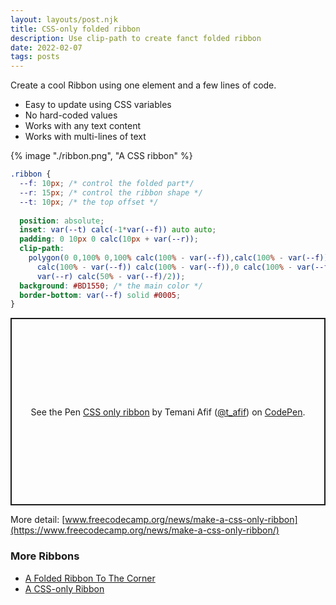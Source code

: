```yaml
---
layout: layouts/post.njk
title: CSS-only folded ribbon
description: Use clip-path to create fanct folded ribbon
date: 2022-02-07
tags: posts
---
```


Create a cool Ribbon using one element and a few lines of code.
* Easy to update using CSS variables
* No hard-coded values
* Works with any text content
* Works with multi-lines of text

{% image "./ribbon.png", "A CSS ribbon" %}

```css
.ribbon {
  --f: 10px; /* control the folded part*/
  --r: 15px; /* control the ribbon shape */
  --t: 10px; /* the top offset */
  
  position: absolute;
  inset: var(--t) calc(-1*var(--f)) auto auto;
  padding: 0 10px 0 calc(10px + var(--r));
  clip-path: 
    polygon(0 0,100% 0,100% calc(100% - var(--f)),calc(100% - var(--f)) 100%,
      calc(100% - var(--f)) calc(100% - var(--f)),0 calc(100% - var(--f)),
      var(--r) calc(50% - var(--f)/2));
  background: #BD1550; /* the main color */
  border-bottom: var(--f) solid #0005;
}
```

<p class="codepen" data-height="300" data-default-tab="result" data-slug-hash="gOXLdMR" data-preview="true" data-user="t_afif" style="height: 300px; box-sizing: border-box; display: flex; align-items: center; justify-content: center; border: 2px solid; margin: 1em 0; padding: 1em;">
  <span>See the Pen <a href="https://codepen.io/t_afif/pen/gOXLdMR">
  CSS only ribbon</a> by Temani Afif (<a href="https://codepen.io/t_afif">@t_afif</a>)
  on <a href="https://codepen.io">CodePen</a>.</span>
</p>
<script async src="https://cpwebassets.codepen.io/assets/embed/ei.js"></script>

More detail: [www.freecodecamp.org/news/make-a-css-only-ribbon](https://www.freecodecamp.org/news/make-a-css-only-ribbon/)

### More Ribbons

* [A Folded Ribbon To The Corner](/folded-ribbon/)
* [A CSS-only Ribbon](/css-ribbon-2/)